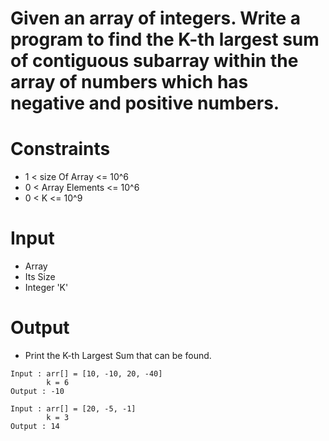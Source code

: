 # Given an array of integers. Write a program to find the K-th largest sum of contiguous subarray within the array of numbers which has negative and positive numbers.

# Constraints
-  1 < size Of Array <= 10^6
-  0 < Array Elements <= 10^6
-  0 < K <= 10^9

# Input
- Array
- Its Size
- Integer 'K'

# Output
- Print the K-th Largest Sum that can be found.

```
Input : arr[] = [10, -10, 20, -40]
        k = 6
Output : -10

Input : arr[] = [20, -5, -1]
        k = 3
Output : 14
```